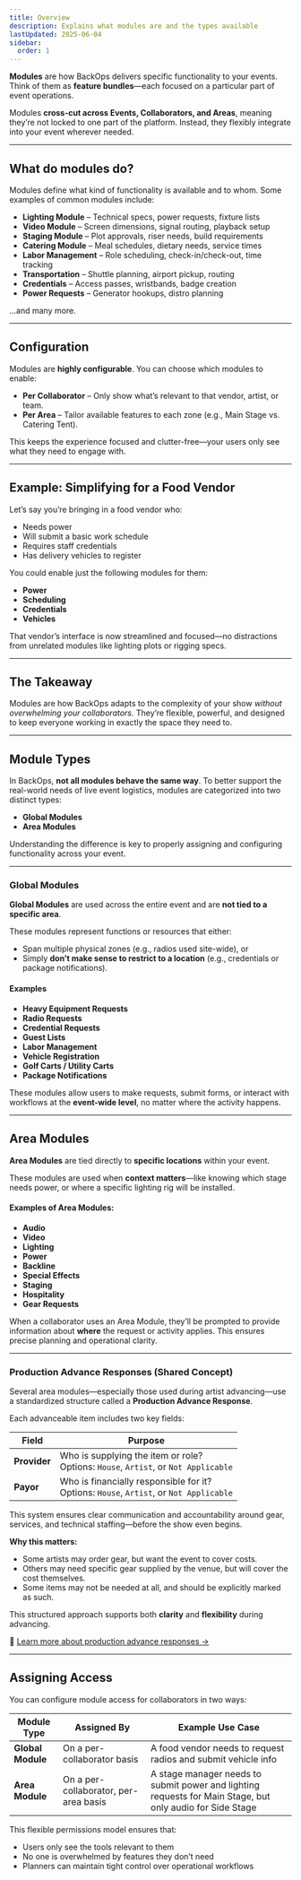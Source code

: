 ```yaml
---
title: Overview
description: Explains what modules are and the types available
lastUpdated: 2025-06-04
sidebar:
  order: 1
---
```


**Modules** are how BackOps delivers specific functionality to your events. Think of them as **feature bundles**—each focused on a particular part of event operations.

Modules **cross-cut across Events, Collaborators, and Areas**, meaning they’re not locked to one part of the platform. Instead, they flexibly integrate into your event wherever needed.

---

## What do modules do?

Modules define what kind of functionality is available and to whom. Some examples of common modules include:

- **Lighting Module** – Technical specs, power requests, fixture lists
- **Video Module** – Screen dimensions, signal routing, playback setup
- **Staging Module** – Plot approvals, riser needs, build requirements
- **Catering Module** – Meal schedules, dietary needs, service times
- **Labor Management** – Role scheduling, check-in/check-out, time tracking
- **Transportation** – Shuttle planning, airport pickup, routing
- **Credentials** – Access passes, wristbands, badge creation
- **Power Requests** – Generator hookups, distro planning

…and many more.

---

## Configuration

Modules are **highly configurable**. You can choose which modules to enable:

- **Per Collaborator** – Only show what’s relevant to that vendor, artist, or team.
- **Per Area** – Tailor available features to each zone (e.g., Main Stage vs. Catering Tent).

This keeps the experience focused and clutter-free—your users only see what they need to engage with.

---

## Example: Simplifying for a Food Vendor

Let’s say you’re bringing in a food vendor who:

- Needs power
- Will submit a basic work schedule
- Requires staff credentials
- Has delivery vehicles to register

You could enable just the following modules for them:

- **Power**
- **Scheduling**
- **Credentials**
- **Vehicles**

That vendor’s interface is now streamlined and focused—no distractions from unrelated modules like lighting plots or rigging specs.

---

## The Takeaway

Modules are how BackOps adapts to the complexity of your show _without overwhelming your collaborators._
They’re flexible, powerful, and designed to keep everyone working in exactly the space they need to.

---

## Module Types

In BackOps, **not all modules behave the same way**. To better support the real-world needs of live event logistics, modules are categorized into two distinct types:

- **Global Modules**
- **Area Modules**

Understanding the difference is key to properly assigning and configuring functionality across your event.

---

### Global Modules

**Global Modules** are used across the entire event and are **not tied to a specific area**.

These modules represent functions or resources that either:

- Span multiple physical zones (e.g., radios used site-wide), or
- Simply **don’t make sense to restrict to a location** (e.g., credentials or package notifications).

#### Examples

- **Heavy Equipment Requests**
- **Radio Requests**
- **Credential Requests**
- **Guest Lists**
- **Labor Management**
- **Vehicle Registration**
- **Golf Carts / Utility Carts**
- **Package Notifications**

These modules allow users to make requests, submit forms, or interact with workflows at the **event-wide level**, no matter where the activity happens.

---

## Area Modules

**Area Modules** are tied directly to **specific locations** within your event.

These modules are used when **context matters**—like knowing which stage needs power, or where a specific lighting rig will be installed.

#### Examples of Area Modules:

- **Audio**
- **Video**
- **Lighting**
- **Power**
- **Backline**
- **Special Effects**
- **Staging**
- **Hospitality**
- **Gear Requests**

When a collaborator uses an Area Module, they’ll be prompted to provide information about **where** the request or activity applies. This ensures precise planning and operational clarity.

---

### Production Advance Responses (Shared Concept)

Several area modules—especially those used during artist advancing—use a standardized structure called a **Production Advance Response**.

Each advanceable item includes two key fields:

| Field        | Purpose                                                                                     |
| ------------ | ------------------------------------------------------------------------------------------- |
| **Provider** | Who is supplying the item or role? <br> Options: `House`, `Artist`, or `Not Applicable`     |
| **Payor**    | Who is financially responsible for it? <br> Options: `House`, `Artist`, or `Not Applicable` |

This system ensures clear communication and accountability around gear, services, and technical staffing—before the show even begins.

**Why this matters:**

- Some artists may order gear, but want the event to cover costs.
- Others may need specific gear supplied by the venue, but will cover the cost themselves.
- Some items may not be needed at all, and should be explicitly marked as such.

This structured approach supports both **clarity** and **flexibility** during advancing.

🔗 [Learn more about production advance responses →](/advancing/production-advance-response)


--- 
## Assigning Access

You can configure module access for collaborators in two ways:

| Module Type       | Assigned By                           | Example Use Case                                                                                          |
| ----------------- | ------------------------------------- | --------------------------------------------------------------------------------------------------------- |
| **Global Module** | On a per-collaborator basis           | A food vendor needs to request radios and submit vehicle info                                             |
| **Area Module**   | On a per-collaborator, per-area basis | A stage manager needs to submit power and lighting requests for Main Stage, but only audio for Side Stage |

This flexible permissions model ensures that:

- Users only see the tools relevant to them
- No one is overwhelmed by features they don’t need
- Planners can maintain tight control over operational workflows
